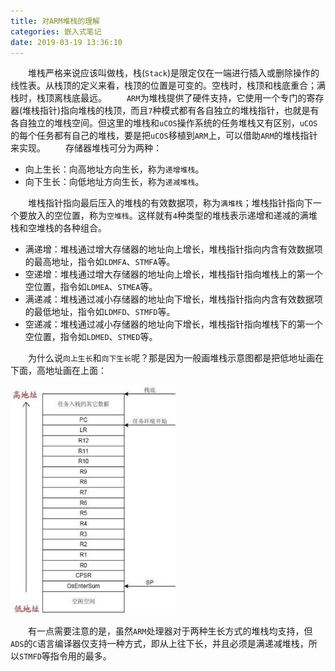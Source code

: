 ```yaml
---
title: 对ARM堆栈的理解
categories: 嵌入式笔记
date: 2019-03-19 13:36:10
---
```

&emsp;&emsp;堆栈严格来说应该叫做栈，栈(`Stack`)是限定仅在一端进行插入或删除操作的线性表。从栈顶的定义来看，栈顶的位置是可变的。空栈时，栈顶和栈底重合；满栈时，栈顶离栈底最远。<!--more-->
&emsp;&emsp;`ARM`为堆栈提供了硬件支持，它使用一个专门的寄存器(堆栈指针)指向堆栈的栈顶，而且`7`种模式都有各自独立的堆栈指针，也就是有各自独立的堆栈空间。但这里的堆栈和`uCOS`操作系统的任务堆栈又有区别，`uCOS`的每个任务都有自己的堆栈，要是把`uCOS`移植到`ARM`上，可以借助`ARM`的堆栈指针来实现。
&emsp;&emsp;存储器堆栈可分为两种：

- 向上生长：向高地址方向生长，称为`递增堆栈`。
- 向下生长：向低地址方向生长，称为`递减堆栈`。

&emsp;&emsp;堆栈指针指向最后压入的堆栈的有效数据项，称为`满堆栈`；堆栈指针指向下一个要放入的空位置，称为`空堆栈`。这样就有`4`种类型的堆栈表示递增和递减的满堆栈和空堆栈的各种组合。

- 满递增：堆栈通过增大存储器的地址向上增长，堆栈指针指向内含有效数据项的最高地址，指令如`LDMFA`、`STMFA`等。
- 空递增：堆栈通过增大存储器的地址向上增长，堆栈指针指向堆栈上的第一个空位置，指令如`LDMEA`、`STMEA`等。
- 满递减：堆栈通过减小存储器的地址向下增长，堆栈指针指向内含有效数据项的最低地址，指令如`LDMFD`、`STMFD`等。
- 空递减：堆栈通过减小存储器的地址向下增长，堆栈指针指向堆栈下的第一个空位置，指令如`LDMED`、`STMED`等。

&emsp;&emsp;为什么说`向上生长`和`向下生长`呢？那是因为一般画堆栈示意图都是把低地址画在下面，高地址画在上面：

<img src="./对ARM堆栈的理解/1.png" height="366" width="265">

&emsp;&emsp;有一点需要注意的是，虽然`ARM`处理器对于两种生长方式的堆栈均支持，但`ADS`的`C`语言编译器仅支持一种方式，即从上往下长，并且必须是满递减堆栈，所以`STMFD`等指令用的最多。